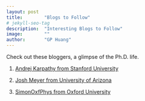 ```yaml
---
layout: post
title:        "Blogs to Follow"
# jekyll-seo-tag
description:  "Interesting Blogs to Follow"
image:        ""
author:       "GP Huang"
---
```


<p class="lead">Check out these bloggers, a glimpse of the Ph.D. life.</p>

1. [Andrej Karpathy from Stanford University](http://karpathy.github.io/)

2. [Josh Meyer from University of Arizona](http://jrmeyer.github.io/)

3. [SimonOxfPhys from Oxford University](https://www.youtube.com/user/SimonOxfPhys/about)


